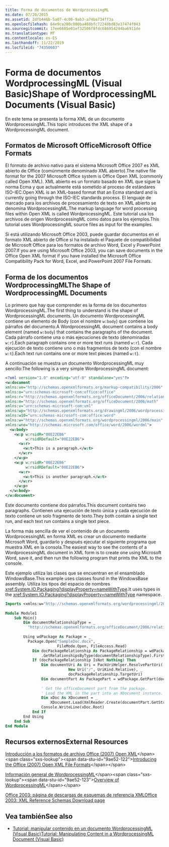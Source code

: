 ```yaml
---
title: Forma de documentos de WordprocessingML
ms.date: 07/20/2015
ms.assetid: 2dfb446b-5a07-4c00-9ab3-a74ba734ff3a
ms.openlocfilehash: 64e9ca280c000ba488bfc72248bd83e37474f043
ms.sourcegitcommit: 17ee6605e01ef32506f8fdc686954244ba6911de
ms.translationtype: MT
ms.contentlocale: es-ES
ms.lasthandoff: 11/22/2019
ms.locfileid: "74350603"
---
```

# <a name="shape-of-wordprocessingml-documents-visual-basic"></a><span data-ttu-id="9ae52-102">Forma de documentos WordprocessingML (Visual Basic)</span><span class="sxs-lookup"><span data-stu-id="9ae52-102">Shape of WordprocessingML Documents (Visual Basic)</span></span>
<span data-ttu-id="9ae52-103">En este tema se presenta la forma XML de un documento WordprocessingML.</span><span class="sxs-lookup"><span data-stu-id="9ae52-103">This topic introduces the XML shape of a WordprocessingML document.</span></span>  
  
## <a name="microsoft-office-formats"></a><span data-ttu-id="9ae52-104">Formatos de Microsoft Office</span><span class="sxs-lookup"><span data-stu-id="9ae52-104">Microsoft Office Formats</span></span>  
 <span data-ttu-id="9ae52-105">El formato de archivo nativo para el sistema Microsoft Office 2007 es XML abierto de Office (comúnmente denominado XML abierto).</span><span class="sxs-lookup"><span data-stu-id="9ae52-105">The native file format for the 2007 Microsoft Office system is Office Open XML (commonly called Open XML).</span></span> <span data-ttu-id="9ae52-106">XML abierto es un formato basado en XML que sigue la norma Ecma y que actualmente está sometido al proceso de estándares ISO-IEC.</span><span class="sxs-lookup"><span data-stu-id="9ae52-106">Open XML is an XML-based format that an Ecma standard and is currently going through the ISO-IEC standards process.</span></span> <span data-ttu-id="9ae52-107">El lenguaje de marcado para los archivos de procesamiento de texto en XML abierto se denomina WordprocessingML.</span><span class="sxs-lookup"><span data-stu-id="9ae52-107">The markup language for word processing files within Open XML is called WordprocessingML.</span></span> <span data-ttu-id="9ae52-108">Este tutorial usa los archivos de origen WordprocessingML como datos para los ejemplos.</span><span class="sxs-lookup"><span data-stu-id="9ae52-108">This tutorial uses WordprocessingML source files as input for the examples.</span></span>  
  
 <span data-ttu-id="9ae52-109">Si está utilizando Microsoft Office 2003, puede guardar documentos en el formato XML abierto de Office si ha instalado el Paquete de compatibilidad de Microsoft Office para los formatos de archivo Word, Excel y PowerPoint 2007.</span><span class="sxs-lookup"><span data-stu-id="9ae52-109">If you are using Microsoft Office 2003, you can save documents in the Office Open XML format if you have installed the Microsoft Office Compatibility Pack for Word, Excel, and PowerPoint 2007 File Formats.</span></span>  
  
## <a name="the-shape-of-wordprocessingml-documents"></a><span data-ttu-id="9ae52-110">Forma de los documentos WordprocessingML</span><span class="sxs-lookup"><span data-stu-id="9ae52-110">The Shape of WordprocessingML Documents</span></span>  
 <span data-ttu-id="9ae52-111">Lo primero que hay que comprender es la forma de los documentos WordprocessingML.</span><span class="sxs-lookup"><span data-stu-id="9ae52-111">The first thing to understand is the shape of WordprocessingML documents.</span></span> <span data-ttu-id="9ae52-112">Un documento WordprocessingML contiene un elemento de Body (con el nombre `w:body`) que contiene los párrafos del documento.</span><span class="sxs-lookup"><span data-stu-id="9ae52-112">A WordprocessingML document contains a body element (named `w:body`) that contains the paragraphs of the document.</span></span> <span data-ttu-id="9ae52-113">Cada párrafo contiene una o más ejecuciones de texto (denominadas `w:r`).</span><span class="sxs-lookup"><span data-stu-id="9ae52-113">Each paragraph contains one or more text runs (named `w:r`).</span></span> <span data-ttu-id="9ae52-114">Cada ejecución de texto contiene uno o más fragmentos de texto (con el nombre `w:t`).</span><span class="sxs-lookup"><span data-stu-id="9ae52-114">Each text run contains one or more text pieces (named `w:t`).</span></span>  
  
 <span data-ttu-id="9ae52-115">A continuación se muestra un documento WordprocessingML muy sencillo:</span><span class="sxs-lookup"><span data-stu-id="9ae52-115">The following is a very simple WordprocessingML document:</span></span>  
  
```xml  
<?xml version="1.0" encoding="utf-8" standalone="yes"?>  
<w:document  
xmlns:ve="http://schemas.openxmlformats.org/markup-compatibility/2006"  
xmlns:o="urn:schemas-microsoft-com:office:office"  
xmlns:r="http://schemas.openxmlformats.org/officeDocument/2006/relationships"  
xmlns:m="http://schemas.openxmlformats.org/officeDocument/2006/math"  
xmlns:v="urn:schemas-microsoft-com:vml"  
xmlns:wp="http://schemas.openxmlformats.org/drawingml/2006/wordprocessingDrawing"  
xmlns:w10="urn:schemas-microsoft-com:office:word"  
xmlns:w="http://schemas.openxmlformats.org/wordprocessingml/2006/main"  
xmlns:wne="http://schemas.microsoft.com/office/word/2006/wordml">  
  <w:body>  
    <w:p w:rsidR="00E22EB6"  
         w:rsidRDefault="00E22EB6">  
      <w:r>  
        <w:t>This is a paragraph.</w:t>  
      </w:r>  
    </w:p>  
    <w:p w:rsidR="00E22EB6"  
         w:rsidRDefault="00E22EB6">  
      <w:r>  
        <w:t>This is another paragraph.</w:t>  
      </w:r>  
    </w:p>  
  </w:body>  
</w:document>  
```  
  
 <span data-ttu-id="9ae52-116">Este documento contiene dos párrafos.</span><span class="sxs-lookup"><span data-stu-id="9ae52-116">This document contains two paragraphs.</span></span> <span data-ttu-id="9ae52-117">Contienen una ejecución de texto única y cada ejecución de texto contiene un solo fragmento de texto.</span><span class="sxs-lookup"><span data-stu-id="9ae52-117">They both contain a single text run, and each text run contains a single text piece.</span></span>  
  
 <span data-ttu-id="9ae52-118">La forma más sencilla de ver el contenido de un documento WordprocessingML en forma XML es crear un documento mediante Microsoft Word, guardarlo y después ejecutar el siguiente programa que muestra XML en la consola.</span><span class="sxs-lookup"><span data-stu-id="9ae52-118">The easiest way to see the contents of a WordprocessingML document in XML form is to create one using Microsoft Word, save it, and then run the following program that prints the XML to the console.</span></span>  
  
 <span data-ttu-id="9ae52-119">Este ejemplo utiliza las clases que se encuentran en el ensamblado WindowsBase.</span><span class="sxs-lookup"><span data-stu-id="9ae52-119">This example uses classes found in the WindowsBase assembly.</span></span> <span data-ttu-id="9ae52-120">Utiliza los tipos del espacio de nombres <xref:System.IO.Packaging?displayProperty=nameWithType>.</span><span class="sxs-lookup"><span data-stu-id="9ae52-120">It uses types in the <xref:System.IO.Packaging?displayProperty=nameWithType> namespace.</span></span>  
  
```vb  
Imports <xmlns:w="http://schemas.openxmlformats.org/wordprocessingml/2006/main">  
  
Module Module1  
    Sub Main()  
        Dim documentRelationshipType = _  
          "http://schemas.openxmlformats.org/officeDocument/2006/relationships/officeDocument"  
  
        Using wdPackage As Package = _  
          Package.Open("SampleDoc.docx", _  
                       FileMode.Open, FileAccess.Read)  
            Dim docPackageRelationship As PackageRelationship = wdPackage _  
                .GetRelationshipsByType(documentRelationshipType).FirstOrDefault()  
            If (docPackageRelationship IsNot Nothing) Then  
                Dim documentUri As Uri = PackUriHelper.ResolvePartUri( _  
                            New Uri("/", UriKind.Relative), _  
                            docPackageRelationship.TargetUri)  
                Dim documentPart As PackagePart = wdPackage.GetPart(documentUri)  
  
                ' Get the officeDocument part from the package.  
                ' Load the XML in the part into an XDocument instance.  
                Dim xDoc As XDocument = _  
                    XDocument.Load(XmlReader.Create(documentPart.GetStream()))  
                Console.WriteLine(xDoc.Root)  
            End If  
        End Using  
    End Sub  
End Module  
```  
  
## <a name="external-resources"></a><span data-ttu-id="9ae52-121">Recursos externos</span><span class="sxs-lookup"><span data-stu-id="9ae52-121">External Resources</span></span>  
 <span data-ttu-id="9ae52-122">[Introducción a los formatos de archivo Office (2007) Open XML](https://docs.microsoft.com/previous-versions/office/developer/office-2007/aa338205(v=office.12))</span><span class="sxs-lookup"><span data-stu-id="9ae52-122">[Introducing the Office (2007) Open XML File Formats](https://docs.microsoft.com/previous-versions/office/developer/office-2007/aa338205(v=office.12))</span></span>  
  
 <span data-ttu-id="9ae52-123">[Información general de WordprocessingML](https://docs.microsoft.com/previous-versions/office/developer/office-2003/aa212812(v=office.11))</span><span class="sxs-lookup"><span data-stu-id="9ae52-123">[Overview of WordprocessingML](https://docs.microsoft.com/previous-versions/office/developer/office-2003/aa212812(v=office.11))</span></span>  
  
 [<span data-ttu-id="9ae52-124">Office 2003: página de descargas de esquemas de referencia XML</span><span class="sxs-lookup"><span data-stu-id="9ae52-124">Office 2003: XML Reference Schemas Download page</span></span>](https://go.microsoft.com/fwlink/?LinkId=98095)  
  
## <a name="see-also"></a><span data-ttu-id="9ae52-125">Vea también</span><span class="sxs-lookup"><span data-stu-id="9ae52-125">See also</span></span>

- [<span data-ttu-id="9ae52-126">Tutorial: manipular contenido en un documento WordprocessingML (Visual Basic)</span><span class="sxs-lookup"><span data-stu-id="9ae52-126">Tutorial: Manipulating Content in a WordprocessingML Document (Visual Basic)</span></span>](../../../../visual-basic/programming-guide/concepts/linq/tutorial-manipulating-content-in-a-wordprocessingml-document.md)
